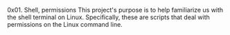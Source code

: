 0x01. Shell, permissions
This project's purpose is to help familiarize us with the shell terminal on Linux. Specifically, these are scripts that deal with permissions on the Linux command line.
